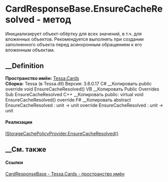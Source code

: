 # CardResponseBase.EnsureCacheResolved - метод
Инициализирует объект-обёртку для всех значений, в т.ч. для вложенных
объектов. Рекомендуется выполнять при создании заполненного объекта перед
асинхронным обращением к его вложенным объектам.
## __Definition
 **Пространство имён:** [Tessa.Cards](N_Tessa_Cards.htm)  
 **Сборка:** Tessa (в Tessa.dll) Версия: 3.6.0.17
C# __Копировать
     public override void EnsureCacheResolved()
VB __Копировать
     Public Overrides Sub EnsureCacheResolved
C++ __Копировать
     public:
    virtual void EnsureCacheResolved() override
F# __Копировать
     abstract EnsureCacheResolved : unit -> unit 
    override EnsureCacheResolved : unit -> unit 
#### Реализации
[IStorageCachePolicyProvider.EnsureCacheResolved()](M_Tessa_Platform_Storage_IStorageCachePolicyProvider_EnsureCacheResolved.htm)  
##  __См. также
#### Ссылки
[CardResponseBase - ](T_Tessa_Cards_CardResponseBase.htm)
[Tessa.Cards - пространство имён](N_Tessa_Cards.htm)
